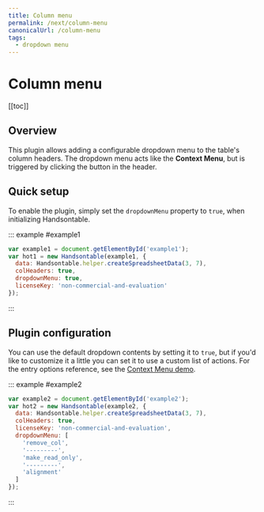 ```yaml
---
title: Column menu
permalink: /next/column-menu
canonicalUrl: /column-menu
tags:
  - dropdown menu
---
```


# Column menu

[[toc]]

## Overview

This plugin allows adding a configurable dropdown menu to the table's column headers.
The dropdown menu acts like the **Context Menu**, but is triggered by clicking the button in the header.

## Quick setup

To enable the plugin, simply set the `dropdownMenu` property to `true`, when initializing Handsontable.

::: example #example1
```js
var example1 = document.getElementById('example1');
var hot1 = new Handsontable(example1, {
  data: Handsontable.helper.createSpreadsheetData(3, 7),
  colHeaders: true,
  dropdownMenu: true,
  licenseKey: 'non-commercial-and-evaluation'
});
```
:::

## Plugin configuration

You can use the default dropdown contents by setting it to `true`, but if you'd like to customize it a little you can set it to use a custom list of actions. For the entry options reference, see the [Context Menu demo](context-menu.md#page-specific).

::: example #example2
```js
var example2 = document.getElementById('example2');
var hot2 = new Handsontable(example2, {
  data: Handsontable.helper.createSpreadsheetData(3, 7),
  colHeaders: true,
  licenseKey: 'non-commercial-and-evaluation',
  dropdownMenu: [
    'remove_col',
    '---------',
    'make_read_only',
    '---------',
    'alignment'
  ]
});
```
:::
